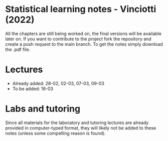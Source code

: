 # Statistical learning notes - Vinciotti (2022)
All the chapters are still being worked on, the final versions will be available later on.
If you want to contribute to the project fork the repository and create a push request to the main branch.
To get the notes simply download the .pdf file.

# Lectures
* Already added: 28-02, 02-03, 07-03, 09-03
* To be added: 16-03

# Labs and tutoring
Since all materials for the laboratory and tutoring lectures are already provided in computer-typed format, they will likely not be added to these notes (unless some compelling reason is found).
